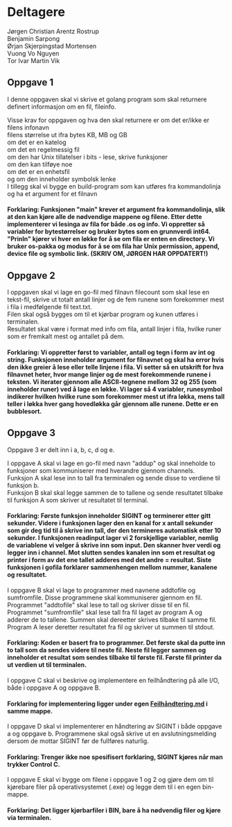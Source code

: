 # Deltagere
Jørgen Christian Arentz Rostrup<br/>
Benjamin Sarpong<br/>
Ørjan Skjerpingstad Mortensen<br/>
Vuong Vo Nguyen<br/>
Tor Ivar Martin Vik

## Oppgave 1
I denne oppgaven skal vi skrive et golang program som skal returnere definert informasjon om en fil, fileinfo. 

Visse krav for oppgaven og hva den skal returnere er om det er/ikke er <br/>
filens infonavn<br/>
filens størrelse ut ifra bytes KB, MB og GB<br/>
om det er en katelog<br/>
om det en regelmessig fil<br/>
om den har Unix tillatelser i bits - lese, skrive funksjoner<br/>
om den kan tilføye noe<br/>
om det er en enhetsfil <br/>
og om den inneholder symbolsk lenke<br/>
I tillegg skal vi bygge en build-program som kan utføres fra kommandolinja og ha et argument for et filnavn

#### Forklaring: Funksjonen "main" krever et argument fra kommandolinja, slik at den kan kjøre alle de nødvendige mappene og filene. Etter dette implementerer vi lesinga av fila for både .os og info. Vi oppretter så variabler for bytestørrelser og bruker bytes som en grunnverdi int64. "Prinln" kjører vi hver en løkke for å se om fila er enten en directory. Vi bruker os-pakka og modus for å se om fila har Unix permission, append, device file og symbolic link. (SKRIV OM, JØRGEN HAR OPPDATERT!)

## Oppgave 2 
I oppgaven skal vi lage en go-fil med filnavn filecount som skal lese en tekst-fil, skrive ut totalt antall linjer og de fem runene som forekommer mest i fila i medfølgende fil text.txt.<br/> 
Filen skal også bygges om til et kjørbar program og kunen utføres i terminalen.<br/>
Resultatet skal være i format med info om fila, antall linjer i fila, hvilke runer som er fremkalt mest og antallet på dem. 

#### Forklaring: Vi oppretter først to variabler, antall og tegn i form av int og string. Funksjonen inneholder argument for filnavnet og skal ha error hvis den ikke greier å lese eller telle linjene i fila. Vi setter så en utskrift for hva filnavnet heter, hvor mange linjer og de mest forekommende runene i teksten. Vi iterater gjennom alle ASCII-tegnene mellom 32 og 255 (som inneholder runer) ved å lage en løkke. Vi lager så 4 variabler, runesymbol indikerer hvilken hvilke rune som forekommer mest ut ifra løkka, mens tall teller i løkka hver gang hovedløkka går gjennom alle runene. Dette er en bubblesort. 

## Oppgave 3
Oppgave 3 er delt inn i a, b, c, d og e.

I oppgave A skal vi lage en go-fil med navn "addup" og skal inneholde to funksjoner som kommuniserer med hverandre gjennom channels.<br/> 
Funksjon A skal lese inn to tall fra terminalen og sende disse to verdiene til funksjon b.<br/>
Funksjon B skal skal legge sammen de to tallene og sende resultatet tilbake til funksjon A som skriver ut resultatet til terminal.

#### Forklaring: Første funksjon inneholder SIGINT og terminerer etter gitt sekunder. Videre i funksjonen lager den en kanal for x antall sekunder som gir deg tid til å skrive inn tall, der den termineres automatisk etter 10 sekunder. I funksjonen readinput lager vi 2 forskjellige variabler, nemlig de variablene vi velger å skrive inn som input. Den skanner hver verdi og legger inn i channel. Mot slutten sendes kanalen inn som et resultat og printer i form av det ene tallet adderes med det andre = resultat. Siste funksjonen i gofila forklarer sammenhengen mellom nummer, kanalene og resultatet.  

I oppgave B skal vi lage to programmer med navnene addtofile og sumfromfile. Disse programmene skal kommuniserer gjennom en fil.<br/>
Programmet "addtofile" skal lese to tall og skriver disse til en fil.<br/>
Programmet "sumfromfile" skal lese tall fra fil laget av program A og adderer de to tallene. Summen skal dereetter skrives tilbake til samme fil.<br/>
Program A leser deretter resultatet fra fil og skriver ut summen til stdout.

#### Forklaring: Koden er basert fra to programmer. Det første skal da putte inn to tall som da sendes videre til neste fil. Neste fil legger sammen og inneholder et resultat som sendes tilbake til første fil. Første fil printer da ut verdien ut til terminalen. 

I oppgave C skal vi beskrive og implementere en feilhåndtering på alle I/O, både i oppgave A og oppgave B.

#### Forklaring for implementering ligger under egen [Feilhåndtering.md](https://github.com/Shogun4466/ComIT-oblig/blob/master/Oblig-2/src/Oppg-3/feilh%C3%A5ndtering.md) i samme mappe. 

I oppgave D skal vi implementerer en håndtering av SIGINT i både oppgave a og oppgave b. Programmene skal også skrive ut en avslutningsmelding dersom de mottar SIGINT før de fullføres naturlig.

#### Forklaring: Trenger ikke noe spesifisert forklaring, SIGINT kjøres når man trykker Control C. 

I oppgave E skal vi bygge om filene i oppgave 1 og 2 og gjøre dem om til kjørebare filer på operativsystemet (.exe) og legge dem til i en egen bin-mappe.

#### Forklaring: Det ligger kjørbarfiler i BIN, bare å ha nødvendig filer og kjøre via terminalen. 
